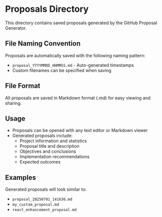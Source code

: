 # Proposals Directory

This directory contains saved proposals generated by the GitHub Proposal Generator.

## File Naming Convention

Proposals are automatically saved with the following naming pattern:
- `proposal_YYYYMMDD_HHMMSS.md` - Auto-generated timestamps
- Custom filenames can be specified when saving

## File Format

All proposals are saved in Markdown format (.md) for easy viewing and sharing.

## Usage

- Proposals can be opened with any text editor or Markdown viewer
- Generated proposals include:
  - Project information and statistics
  - Proposal title and description
  - Objectives and conclusions
  - Implementation recommendations
  - Expected outcomes

## Examples

Generated proposals will look similar to:
- `proposal_20250701_141636.md`
- `my_custom_proposal.md`
- `react_enhancement_proposal.md`
